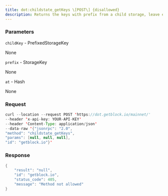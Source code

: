 ```yaml
---
title: dot:childstate_getKeys \[POST\] {disallowed}
description: Returns the keys with prefix from a child storage, leave empty to getall the keys.
---
```


### Parameters


`childKey` - PrefixedStorageKey

None

`prefix` - StorageKey

None

`at` - Hash

None

### Request

``` java
curl --location --request POST 'https://dot.getblock.io/mainnet/' 
--header 'x-api-key: YOUR-API-KEY' 
--header 'Content-Type: application/json' 
--data-raw '{"jsonrpc": "2.0",
"method": "childstate_getKeys",
"params": [null, null, null],
"id": "getblock.io"}'
```

###  Response

``` java
{
    "result": "null",
    "id": "getblock.io",
    "status_code": 405,
    "message": "Method not allowed"
}
```

